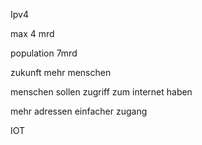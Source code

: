 Ipv4

max 4 mrd

population 7mrd

zukunft mehr menschen

menschen sollen zugriff zum internet haben

mehr adressen einfacher zugang

IOT
